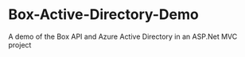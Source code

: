 # Box-Active-Directory-Demo
A demo of the Box API and Azure Active Directory in an ASP.Net MVC project
